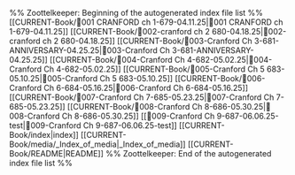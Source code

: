 %% Zoottelkeeper: Beginning of the autogenerated index file list  %%
 [[CURRENT-Book/🎤001 CRANFORD ch 1-679-04.11.25|🎤001 CRANFORD ch 1-679-04.11.25]]
 [[CURRENT-Book/🎤002-cranford ch 2 680-04.18.25|🎤002-cranford ch 2 680-04.18.25]]
 [[CURRENT-Book/🎤003-Cranford Ch 3-681-ANNIVERSARY-04.25.25|🎤003-Cranford Ch 3-681-ANNIVERSARY-04.25.25]]
 [[CURRENT-Book/🎤004-Cranford Ch 4-682-05.02.25|🎤004-Cranford Ch 4-682-05.02.25]]
 [[CURRENT-Book/🎤005-Cranford Ch 5 683-05.10.25|🎤005-Cranford Ch 5 683-05.10.25]]
 [[CURRENT-Book/🎤006-Cranford Ch 6-684-05.16.25|🎤006-Cranford Ch 6-684-05.16.25]]
 [[CURRENT-Book/🎤007-Cranford Ch 7-685-05.23.25|🎤007-Cranford Ch 7-685-05.23.25]]
 [[CURRENT-Book/🎤008-Cranford Ch 8-686-05.30.25|🎤008-Cranford Ch 8-686-05.30.25]]
 [[🎤009-Cranford Ch 9-687-06.06.25-test|🎤009-Cranford Ch 9-687-06.06.25-test]]
 [[CURRENT-Book/index|index]]
 [[CURRENT-Book/media/_Index_of_media|_Index_of_media]]
 [[CURRENT-Book/README|README]]
%% Zoottelkeeper: End of the autogenerated index file list  %%
